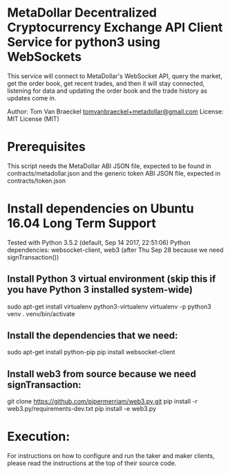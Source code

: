 MetaDollar Decentralized Cryptocurrency Exchange API Client Service for python3 using WebSockets
================================================================================================

This service will connect to MetaDollar's WebSocket API,
query the market, get the order book, get recent trades,
and then it will stay connected, listening for data and
updating the order book and the trade history as updates come in.

Author: Tom Van Braeckel <tomvanbraeckel+metadollar@gmail.com>
License: MIT License (MIT)


Prerequisites
=============

This script needs the MetaDollar ABI JSON file,
expected to be found in contracts/metadollar.json
and the generic token ABI JSON file,
expected in contracts/token.json


Install dependencies on Ubuntu 16.04 Long Term Support
======================================================

Tested with Python 3.5.2 (default, Sep 14 2017, 22:51:06)
Python dependencies: websocket-client, web3 (after Thu Sep 28 because we need signTransaction())


Install Python 3 virtual environment (skip this if you have Python 3 installed system-wide)
-------------------------------------------------------------------------------------------
sudo apt-get install virtualenv python3-virtualenv
virtualenv -p python3 venv
. venv/bin/activate

Install the dependencies that we need:
--------------------------------------
sudo apt-get install python-pip
pip install websocket-client

Install web3 from source because we need signTransaction:
---------------------------------------------------------
git clone https://github.com/pipermerriam/web3.py.git
pip install -r web3.py/requirements-dev.txt
pip install -e web3.py


Execution:
==========
For instructions on how to configure and run the taker and maker clients,
please read the instructions at the top of their source code.
